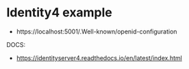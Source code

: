 # Identity4 example


* https://localhost:5001/.Well-known/openid-configuration



DOCS:

* https://identityserver4.readthedocs.io/en/latest/index.html
